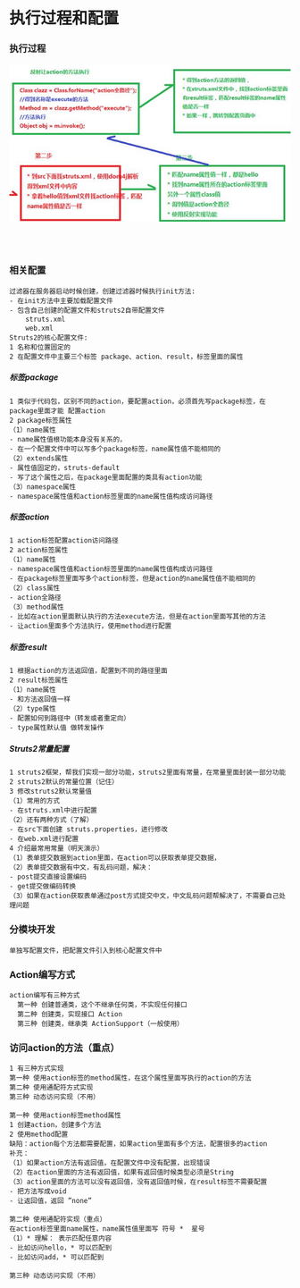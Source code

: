 # 执行过程和配置

### 执行过程
![img](https://github.com/luguanxing/JavaWeb-Study/blob/master/Struts2/02-%E6%89%A7%E8%A1%8C%E8%BF%87%E7%A8%8B%E5%92%8C%E9%85%8D%E7%BD%AE/pic.jpg?raw=true)

<br><br>
 

### 相关配置
```
过滤器在服务器启动时候创建，创建过滤器时候执行init方法:
- 在init方法中主要加载配置文件
- 包含自己创建的配置文件和struts2自带配置文件
	struts.xml
	web.xml
Struts2的核心配置文件:
1 名称和位置固定的
2 在配置文件中主要三个标签 package、action、result，标签里面的属性
```


##### 标签package
```
1 类似于代码包，区别不同的action，要配置action，必须首先写package标签，在package里面才能 配置action
2 package标签属性
（1）name属性
- name属性值根功能本身没有关系的，
- 在一个配置文件中可以写多个package标签，name属性值不能相同的
（2）extends属性
- 属性值固定的，struts-default
- 写了这个属性之后，在package里面配置的类具有action功能
（3）namespace属性
- namespace属性值和action标签里面的name属性值构成访问路径
```

##### 标签action
```
1 action标签配置action访问路径
2 action标签属性
（1）name属性
- namespace属性值和action标签里面的name属性值构成访问路径
- 在package标签里面写多个action标签，但是action的name属性值不能相同的
（2）class属性
- action全路径
（3）method属性
- 比如在action里面默认执行的方法execute方法，但是在action里面写其他的方法
- 让action里面多个方法执行，使用method进行配置
```

##### 标签result
```
1 根据action的方法返回值，配置到不同的路径里面
2 result标签属性
（1）name属性
- 和方法返回值一样
（2）type属性
- 配置如何到路径中（转发或者重定向）
- type属性默认值 做转发操作
```

##### Struts2常量配置
```
1 struts2框架，帮我们实现一部分功能，struts2里面有常量，在常量里面封装一部分功能
2 struts2默认的常量位置（记住）
3 修改struts2默认常量值
（1）常用的方式
- 在struts.xml中进行配置
（2）还有两种方式（了解）
- 在src下面创建 struts.properties，进行修改
- 在web.xml进行配置
4 介绍最常用常量（明天演示）
（1）表单提交数据到action里面，在action可以获取表单提交数据，
（2）表单提交数据有中文，有乱码问题，解决：
- post提交直接设置编码
- get提交做编码转换
（3）如果在action获取表单通过post方式提交中文，中文乱码问题帮解决了，不需要自己处理问题
```

### 分模块开发
```
单独写配置文件，把配置文件引入到核心配置文件中
```

### Action编写方式
```
action编写有三种方式
  第一种 创建普通类，这个不继承任何类，不实现任何接口
  第二种 创建类，实现接口 Action
  第三种 创建类，继承类 ActionSupport（一般使用）
```

### 访问action的方法（重点）
```
1 有三种方式实现
第一种 使用action标签的method属性，在这个属性里面写执行的action的方法
第二种 使用通配符方式实现
第三种 动态访问实现（不用）

第一种 使用action标签method属性
1 创建action，创建多个方法
2 使用method配置
缺陷：action每个方法都需要配置，如果action里面有多个方法，配置很多的action
补充：
（1）如果action方法有返回值，在配置文件中没有配置，出现错误
（2）在action里面的方法有返回值，如果有返回值时候类型必须是String
（3）action里面的方法可以没有返回值，没有返回值时候，在result标签不需要配置
- 把方法写成void
- 让返回值，返回 ”none”

第二种 使用通配符实现（重点）
在action标签里面name属性，name属性值里面写 符号 *  星号
（1）* 理解： 表示匹配任意内容
- 比如访问hello，* 可以匹配到
- 比如访问add，* 可以匹配到

第三种 动态访问实现（不用）
```
 

